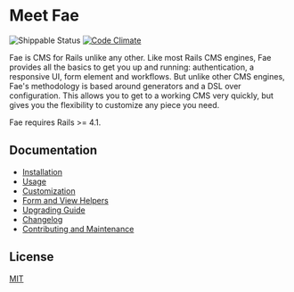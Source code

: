 # Meet Fae

![Shippable Status](https://img.shields.io/shippable/5522ec125ab6cc1352b9bb77.svg)
[![Code Climate](https://codeclimate.com/github/wearefine/fae/badges/gpa.svg)](https://codeclimate.com/github/wearefine/fae)

Fae is CMS for Rails unlike any other. Like most Rails CMS engines, Fae provides all the basics to get you up and running: authentication, a responsive UI, form element and workflows. But unlike other CMS engines, Fae's methodology is based around generators and a DSL over configuration. This allows you to get to a working CMS very quickly, but gives you the flexibility to customize any piece you need.

Fae requires Rails >= 4.1.

## Documentation

* [Installation](docs/index.md)
* [Usage](docs/usage.md)
* [Customization](docs/customization.md)
* [Form and View Helpers](docs/helpers.md)
* [Upgrading Guide](docs/upgrading.md)
* [Changelog](CHANGELOG.md)
* [Contributing and Maintenance](CONTRIBUTING.md)

## License

[MIT](LICENSE)






